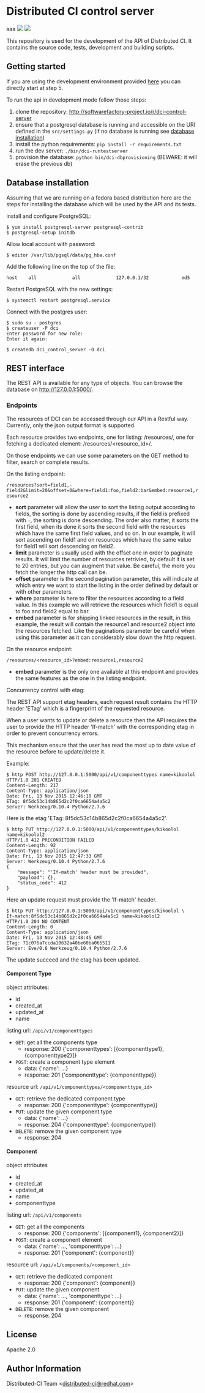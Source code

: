 # Distributed CI control server



aaa
![](https://img.shields.io/badge/license-Apache2.0-blue.svg?style=flat) ![](https://img.shields.io/badge/python-2.7,3.5-green.svg?style=flat)

This repository is used for the development of the API of Distributed CI. It contains the source code, tests, development and building scripts.

## Getting started

If you are using the development environment provided [here](https://github.com/redhat-cip/dci-dev-env) you can directly start at step 5.

To run the api in development mode follow those steps:

1.  clone the repository: <http://softwarefactory-project.io/r/dci-control-server>
2.  ensure that a postgresql database is running and accessible on the URI defined in the `src/settings.py` (if no database is running see [database installation]())
3.  install the python requirements: `pip install -r requirements.txt`
4.  run the dev server: `./bin/dci-runtestserver`
5.  provision the database: `python bin/dci-dbprovisioning` (BEWARE: it will erase the previous db)

## Database installation

Assuming that we are running on a fedora based distribution here are the steps for installing the database which will be used by the API and its tests.

install and configure PostgreSQL:

``` sourceCode
$ yum install postgresql-server postgresql-contrib
$ postgresql-setup initdb
```

Allow local account with password:

``` sourceCode
$ editor /var/lib/pgsql/data/pg_hba.conf
```

Add the following line on the top of the file:

``` sourceCode
host    all             all             127.0.0.1/32            md5
```

Restart PostgreSQL with the new settings:

``` sourceCode
$ systemctl restart postgresql.service
```

Connect with the postgres user:

``` sourceCode
$ sudo su - postgres
$ createuser -P dci
Enter password for new role:
Enter it again:

$ createdb dci_control_server -O dci
```

## REST interface

The REST API is available for any type of objects. You can browse the database on <http://127.0.0.1:5000/>.

### Endpoints

The resources of DCI can be accessed through our API in a Restful way. Currently, only the json output format is supported.

Each resource provides two endpoints, one for listing: /resources/, one for fetching a dedicated element: /resources/&lt;resource\_id&gt;/.

On those endpoints we can use some parameters on the GET method to filter, search or complete results.

On the listing endpoint:

`/resources?sort=field1,-field2&limit=20&offset=0&where=field1:foo,field2:bar&embed:resource1,resource2`

-   **sort** parameter will allow the user to sort the listing output according to fields, the sorting is done by ascending results, if the field is prefixed with `-`, the sorting is done descending. The order also matter, it sorts the first field, when its done it sorts the second field with the resources which have the same first field values, and so on. In our example, it will sort ascending on field1 and on resources which have the same value for field1 will sort descending on field2.
-   **limit** parameter is usually used with the offset one in order to paginate results. It will limit the number of resources retrivied, by default it is set to 20 entries, but you can augment that value. Be careful, the more you fetch the longer the http call can be.
-   **offset** parameter is the second pagination parameter, this will indicate at which entry we want to start the listing in the order defined by default or with other parameters.
-   **where** parameter is here to filter the resources according to a field value. In this example we will retrieve the resources which field1 is equal to foo and field2 equal to bar.
-   **embed** parameter is for shipping linked resources in the result, in this example, the result will contain the resource1 and resource2 object into the resources fetched. Like the paginations parameter be careful when using this parameter as it can considerably slow down the http request.

On the resource endpoint:

`/resources/<resource_id>?embed:resource1,resource2`

-   **embed** parameter is the only one available at this endpoint and provides the same features as the one in the listing endpoint.

Concurrency control with etag:

The REST API support etag headers, each request result contains the HTTP header 'ETag' which is a fingerprint of the requested resource.

When a user wants to update or delete a resource then the API requires the user to provide the HTTP header 'If-match' with the corresponding etag in order to prevent concurrency errors.

This mechanism ensure that the user has read the most up to date value of the resource before to update/delete it.

Example:

``` sourceCode
$ http POST http://127.0.0.1:5000/api/v1/componenttypes name=kikoolol
HTTP/1.0 201 CREATED
Content-Length: 217
Content-Type: application/json
Date: Fri, 13 Nov 2015 12:46:18 GMT
ETag: 8f5dc53c14b865d2c2f0ca6654a4a5c2
Server: Werkzeug/0.10.4 Python/2.7.6
```

Here is the etag 'ETag: 8f5dc53c14b865d2c2f0ca6654a4a5c2'.

``` sourceCode
$ http PUT http://127.0.0.1:5000/api/v1/componenttypes/kikoolol name=kikoolol2
HTTP/1.0 412 PRECONDITION FAILED
Content-Length: 92
Content-Type: application/json
Date: Fri, 13 Nov 2015 12:47:33 GMT
Server: Werkzeug/0.10.4 Python/2.7.6
{
    "message": "'If-match' header must be provided",
    "payload": {},
    "status_code": 412
}
```

Here an update request must provide the 'If-match' header.

``` sourceCode
$ http PUT http://127.0.0.1:5000/api/v1/componenttypes/kikoolol \
If-match:8f5dc53c14b865d2c2f0ca6654a4a5c2 name=kikoolol2
HTTP/1.0 204 NO CONTENT
Content-Length: 0
Content-Type: application/json
Date: Fri, 13 Nov 2015 12:48:45 GMT
ETag: 71c076a7ccda10632a40be60ba065511
Server: Eve/0.6 Werkzeug/0.10.4 Python/2.7.6
```

The update succeed and the etag has been updated.

#### Component Type

object attributes:

-   id
-   created\_at
-   updated\_at
-   name

listing url: `/api/v1/componenttypes`

-   `GET`: get all the components type
    -   response: 200 {'componenttypes': \[{componenttype1}, {componenttype2}\]}
-   `POST`: create a component type element
    -   data: {'name': ...}
    -   response: 201 {'componenttype': {componenttype}}

resource url: `/api/v1/componenttypes/<componenttype_id>`

-   `GET`: retrieve the dedicated component type
    -   response: 200 {'componenttype': {componenttype}}
-   `PUT`: update the given component type
    -   data: {'name': ...}
    -   response: 204 {'componenttype': {componentype}}
-   `DELETE`: remove the given component type
    -   response: 204

#### Component

object attributes

-   id
-   created\_at
-   updated\_at
-   name
-   componenttype

listing url: `/api/v1/components`

-   `GET`: get all the components
    -   response: 200 {'components': \[{component1}, {component2}\]}
-   `POST`: create a component element
    -   data: {'name': ..., 'componenttype': ...}
    -   response: 201 {'component': {component}}

resource url: `/api/v1/components/<component_id>`

-   `GET`: retrieve the dedicated component
    -   response: 200 {'component': {component}}
-   `PUT`: update the given component
    -   data: {'name': ..., 'componenttype': ...}
    -   response: 201 {'component': {component}}
-   `DELETE`: remove the given component
    -   response: 204

## License

Apache 2.0

## Author Information

Distributed-CI Team &lt;<distributed-ci@redhat.com>&gt;
